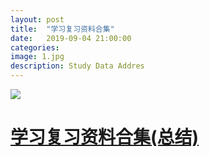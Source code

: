 ```yaml
---
layout: post
title:  "学习复习资料合集"
date:   2019-09-04 21:00:00
categories: 
image: 1.jpg
description: Study Data Addres
---
```

<img src="https://github.com/ChessJava/blog/blob/master/assets/images/1.jpg">

# <a href="https://chessjava.gitee.io/studydata" target="_blank">学习复习资料合集(总结)</a>

